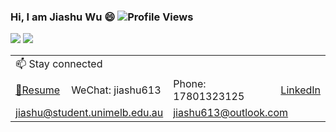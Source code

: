 ### Hi, I am Jiashu Wu 😄 ![Profile Views](https://komarev.com/ghpvc/?username=JiashuWu&style=flat&color=orange)

<!--
[![Jiashu Wu's GitHub](https://github-readme-stats.vercel.app/api?username=JiashuWu&show_icons=true&count_private=true&hide=issues,contribs&theme=vue)](https://github.com/JiashuWu/)
-->

<!--
[![Jiashu Wu's GitHub Top Languages](https://github-readme-stats.vercel.app/api/top-langs/?username=JiashuWu&layout=compact&hide=javascript,html,css,hack)](https://github.com/JiashuWu)
-->

![](https://raw.githubusercontent.com/JiashuWu/github-stats/master/generated/overview.svg)
![](https://github.com/JiashuWu/github-stats/blob/master/generated/languages.svg)

<table>
  <tr>
    <td colspan="4">📫 Stay connected</td>
  </tr>
  
  <tr>
    <td><a href="https://jiashuwu.github.io/JiashuWu/Resume/吴嘉澍.pdf" target="_blank">📝Resume</a></td>
    <td>WeChat: jiashu613</td>
    <td>Phone: 17801323125</td>
    <td><a href="https://www.linkedin.com/in/jiashu-wu/">LinkedIn</a></td>
  </tr>
  <tr>
    <td colspan="2"><a href="mailto:jiashu@student.unimelb.edu.au">jiashu@student.unimelb.edu.au</a></td>
    <td colspan="2"><a href="mailto:jiashu613@outlook.com">jiashu613@outlook.com</a></td>
  </tr>
</table>

<!--
**JiashuWu/JiashuWu** is a ✨ _special_ ✨ repository because its `README.md` (this file) appears on your GitHub profile.

Here are some ideas to get you started:

- 🔭 I’m currently working on ...
- 🌱 I’m currently learning ...
- 👯 I’m looking to collaborate on ...
- 🤔 I’m looking for help with ...
- 💬 Ask me about ...
- 📫 How to reach me: ...
- 😄 Pronouns: ...
- ⚡ Fun fact: ...
-->
